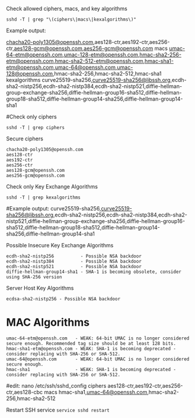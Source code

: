 
Check allowed ciphers, macs, and key algorithms

``` sshd -T | grep "\(ciphers\|macs\|kexalgorithms\)" ```

Example output:

chacha20-poly1305@openssh.com,aes128-ctr,aes192-ctr,aes256-ctr,aes128-gcm@openssh.com,aes256-gcm@openssh.com
macs umac-64-etm@openssh.com,umac-128-etm@openssh.com,hmac-sha2-256-etm@openssh.com,hmac-sha2-512-etm@openssh.com,hmac-sha1-etm@openssh.com,umac-64@openssh.com,umac-128@openssh.com,hmac-sha2-256,hmac-sha2-512,hmac-sha1
kexalgorithms curve25519-sha256,curve25519-sha256@libssh.org,ecdh-sha2-nistp256,ecdh-sha2-nistp384,ecdh-sha2-nistp521,diffie-hellman-group-exchange-sha256,diffie-hellman-group16-sha512,diffie-hellman-group18-sha512,diffie-hellman-group14-sha256,diffie-hellman-group14-sha1


#Check only ciphers

``` sshd -T | grep ciphers ```

Secure ciphers
```
chacha20-poly1305@openssh.com
aes128-ctr
aes192-ctr
aes256-ctr
aes128-gcm@openssh.com
aes256-gcm@openssh.com
```

Check only Key Exchange Algorithms
```
sshd -T | grep kexalgorithms
```

#Example output:
curve25519-sha256,curve25519-sha256@libssh.org,ecdh-sha2-nistp256,ecdh-sha2-nistp384,ecdh-sha2-nistp521,diffie-hellman-group-exchange-sha256,diffie-hellman-group16-sha512,diffie-hellman-group18-sha512,diffie-hellman-group14-sha256,diffie-hellman-group14-sha1

Possible Insecure Key Exchange Algorithms
```
ecdh-sha2-nistp256          - Possible NSA backdoor
ecdh-sha2-nistp384          - Possible NSA backdoor
ecdh-sha2-nistp521          - Possible NSA backdoor
diffie-hellman-group14-sha1 - SHA-1 is becoming obsolete, consider using SHA-256 version
```

Server Host Key Algorithms
```
ecdsa-sha2-nistp256 - Possible NSA backdoor
```

# MAC Algorithms
```
umac-64-etm@openssh.com   - WEAK: 64-bit UMAC is no longer considered secure enough. Recommended tag size should be at least 128 bits.
hmac-sha1-etm@openssh.com - WEAK: SHA-1 is becoming deprecated - consider replacing with SHA-256 or SHA-512. 
umac-64@openssh.com       - WEAK: 64-bit UMAC is no longer considered secure enough. 
hmac-sha1                 - WEAK: SHA-1 is becoming deprecated - consider replacing with SHA-256 or SHA-512. 
```

#edit: nano /etc/ssh/sshd_config
ciphers aes128-ctr,aes192-ctr,aes256-ctr,aes128-cbc
macs hmac-sha1,umac-64@openssh.com,hmac-sha2-256,hmac-sha2-512

Restart SSH service
``` service sshd restart ```


